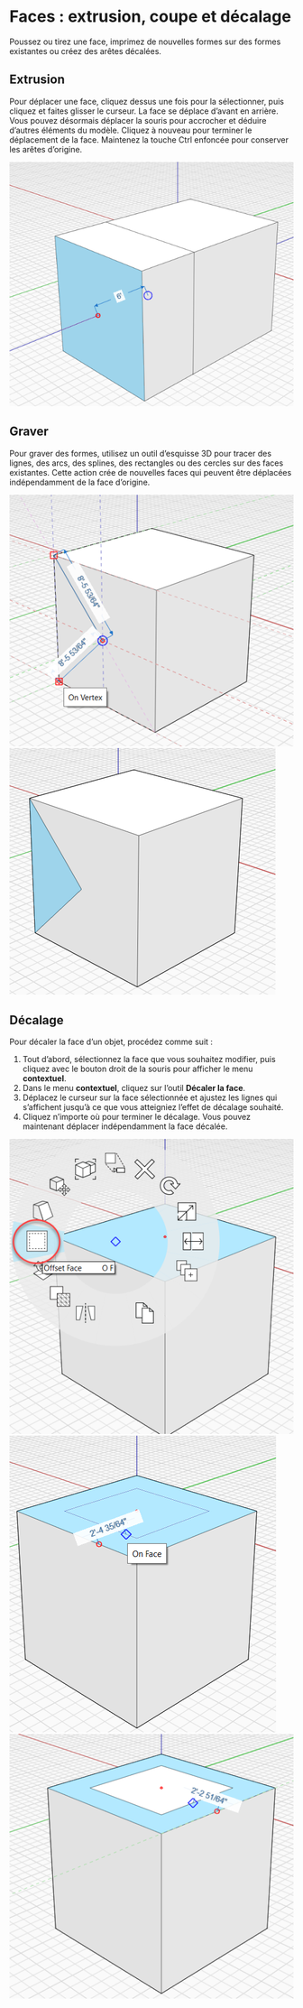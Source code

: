 # Faces : extrusion, coupe et décalage

Poussez ou tirez une face, imprimez de nouvelles formes sur des formes existantes ou créez des arêtes décalées.

## Extrusion

Pour déplacer une face, cliquez dessus une fois pour la sélectionner, puis cliquez et faites glisser le curseur. La face se déplace d’avant en arrière. Vous pouvez désormais déplacer la souris pour accrocher et déduire d’autres éléments du modèle. Cliquez à nouveau pour terminer le déplacement de la face. Maintenez la touche Ctrl enfoncée pour conserver les arêtes d’origine.

![](<../.gitbook/assets/extrude (1).png>)

## Graver

Pour graver des formes, utilisez un outil d’esquisse 3D pour tracer des lignes, des arcs, des splines, des rectangles ou des cercles sur des faces existantes. Cette action crée de nouvelles faces qui peuvent être déplacées indépendamment de la face d’origine.

![](../.gitbook/assets/imprint1.png)\
![](../.gitbook/assets/imprint2.png)

## Décalage

Pour décaler la face d’un objet, procédez comme suit :

1. Tout d’abord, sélectionnez la face que vous souhaitez modifier, puis cliquez avec le bouton droit de la souris pour afficher le menu **contextuel**.&#x20;
2. Dans le menu **contextuel**, cliquez sur l’outil **Décaler la face**.&#x20;
3. Déplacez le curseur sur la face sélectionnée et ajustez les lignes qui s’affichent jusqu’à ce que vous atteigniez l’effet de décalage souhaité.
4. Cliquez n’importe où pour terminer le décalage. Vous pouvez maintenant déplacer indépendamment la face décalée.

![](../.gitbook/assets/offset1.png)\
![](../.gitbook/assets/offset2.png)\
![](../.gitbook/assets/offset3.png)
